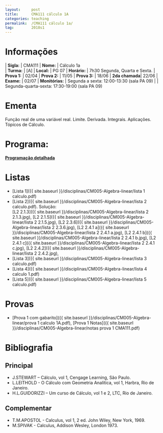 ```yaml
---
layout:     post
title:      CMA111 cálculo 1A
categories: teaching
permalink:  /CMA111 cálculo 1a/
tag:        2018s1
---
```


# Informações

  | **Sigla:**   | CMA111
  | **Nome:**    | Cálculo 1a  
  | **Turma:**   | [A]
  | **Local:**   | PG 07
  | **Horário:** | 7h30 Segunda, Quarta e Sexta. 
  | **Prova 1:** | 02/04
  | **Prova 2:** | 11/05
  | **Prova 3:** | 18/06
  | **2da chamada**| 22/06
  | **Exame:**   | 02/07
  | **Monitórias:**   | Segunda a sexta:  12:00-13:30 (sala PA 09)
  |                   |  Segunda-quarta-sexta:  17:30-19:00 (sala PA 09)

# Ementa

  Função real de uma variável real. Limite. Derivada. Integrais. Aplicações. Tópicos de Cálculo.

# Programa:
  
  **[Programação detalhada](http://www.mat.ufpr.br/documentos/programas/CMA111.pdf)**

# Listas

- [Lista 1]({{ site.baseurl }}/disciplinas/CM005-Algebra-linear/lista 1 calculo.pdf)
- [Lista 2]({{ site.baseurl }}/disciplinas/CM005-Algebra-linear/lista 2 calculo.pdf). Solução:  
  [L2 2.1.3]({{ site.baseurl }}/disciplinas/CM005-Algebra-linear/lista 2 2.1.3.jpg),
  [L2 2.1.5]({{ site.baseurl }}/disciplinas/CM005-Algebra-linear/lista 2 2.1.5.jpg),
  [L2 2.3.6]({{ site.baseurl }}/disciplinas/CM005-Algebra-linear/lista 2 2.3.6.jpg),
  [L2 2.4.1 a]({{ site.baseurl }}/disciplinas/CM005-Algebra-linear/lista 2 2.4.1 a.jpg),
  [L2 2.4.1 b]({{ site.baseurl }}/disciplinas/CM005-Algebra-linear/lista 2 2.4.1 b.jpg),
  [L2 2.4.1 c]({{ site.baseurl }}/disciplinas/CM005-Algebra-linear/lista 2 2.4.1 c.jpg),
  [L2 2.4.2]({{ site.baseurl }}/disciplinas/CM005-Algebra-linear/lista 2 2.4.2.jpg),
- [Lista 3]({{ site.baseurl }}/disciplinas/CM005-Algebra-linear/lista 3 calculo.pdf)
- [Lista 4]({{ site.baseurl }}/disciplinas/CM005-Algebra-linear/lista 4 calculo 1.pdf)
- [Lista 5]({{ site.baseurl }}/disciplinas/CM005-Algebra-linear/lista 5 calculo.pdf)

# Provas

- [Prova 1 com gabarito]({{ site.baseurl }}/disciplinas/CM005-Algebra-linear/prova 1 calculo 1A.pdf), [Prova 1 Notas]({{ site.baseurl }}/disciplinas/CM005-Algebra-linear/notas prova 1 CMA111.pdf)

# Bibliografia

## Principal

- J.STEWART – Cálculo, vol 1, Cengage Learning, São Paulo. 
- L.LEITHOLD - O Cálculo com Geometria Analítica, vol 1, Harbra, Rio de Janeiro.
- H.L.GUIDORIZZI – Um curso de Cálculo, vol 1 e 2, LTC, Rio de Janeiro.

## Complementar

- T.M.APOSTOL - Calculus, vol 1, 2 ed. John Wiley, New York, 1969.
- M.SPIVAK - Calculus, Addison Wesley, London 1973.
